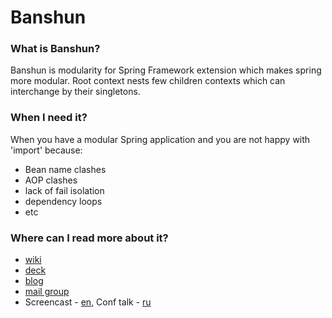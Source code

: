 Banshun
=======

### What is Banshun?

Banshun is modularity for Spring Framework extension which makes spring more modular. 
Root context nests few children contexts which can interchange by their singletons.

### When I need it?

When you have a modular Spring application and you are not happy with 'import' because:
* Bean name clashes
* AOP clashes
* lack of fail isolation
* dependency loops
* etc

### Where can I read more about it?

* [wiki][wiki]
* [deck][presentation]
* [blog][gd_nested_blog]
* [mail group][mailgroup]
* Screencast - [en][envideo], Conf talk - [ru][video]

[wiki]: https://github.com/griddynamics/banshun/wiki
[gd_nested_blog]: http://blog.griddynamics.com/search/label/Spring
[presentation]: https://docs.google.com/presentation/d/15_yZcqMW1qSMpDpihs5-emBnpCaYdIgZHd-Km3lDEh8/pub?start=false&loop=false&delayms=3000
[mailgroup]: https://groups.google.com/forum/#!forum/banshun
[video]: https://video.yandex.ru/users/xpinjection/view/335/
[envideo]: https://youtu.be/1t6-A2ZWTBc

